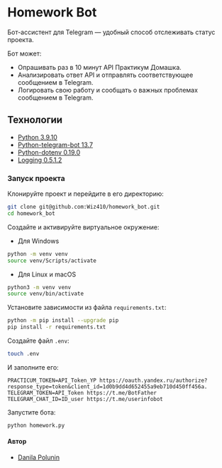 # Homework Bot
Бот-ассистент для Telegram — удобный способ отслеживать статус проекта.

Бот может:
- Опрашивать раз в 10 минут API Практикум Домашка.
- Анализировать ответ API и отправлять соответствующее сообщением в Telegram.
- Логировать свою работу и сообщать о важных проблемах сообщением в Telegram.

## Технологии
- [Python 3.9.10](https://docs.python.org/3.9/index.html)
- [Python-telegram-bot 13.7](https://pypi.org/project/python-telegram-bot/13.7/)
- [Python-dotenv 0.19.0](https://pypi.org/project/python-dotenv/0.19.0/)
- [Logging 0.5.1.2](https://docs.python.org/3.9/library/logging.html)

### Запуск проекта
Клонируйте проект и перейдите в его директорию:
```bash
git clone git@github.com:Wiz410/homework_bot.git
cd homework_bot
```

Cоздайте и активируйте виртуальное окружение:
- Для Windows
```bash
python -m venv venv
source venv/Scripts/activate
```

- Для Linux и macOS
```bash
python3 -m venv venv
source venv/bin/activate
```

Установите зависимости из файла `requirements.txt`:
```bash
python -m pip install --upgrade pip
pip install -r requirements.txt
```

Создайте файл `.env`:
```bash
touch .env
```

И заполните его:
```env
PRACTICUM_TOKEN=API_Token_YP https://oauth.yandex.ru/authorize?response_type=token&client_id=1d0b9dd4d652455a9eb710d450ff456a.
TELEGRAM_TOKEN=API_Token https://t.me/BotFather
TELEGRAM_CHAT_ID=ID_user https://t.me/userinfobot
```

Запустите бота:
```bash
python homework.py
```

#### Автор
- [Danila Polunin](https://github.com/Wiz410)
